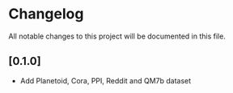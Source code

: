 # Changelog

All notable changes to this project will be documented in this file.

## [0.1.0]

 - Add Planetoid, Cora, PPI, Reddit and QM7b dataset
